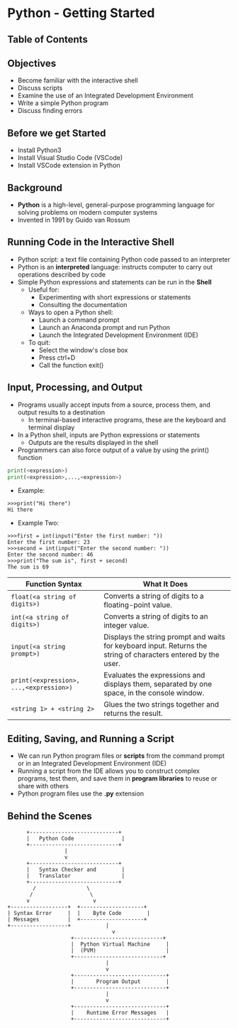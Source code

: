 # Python - Getting Started

## Table of Contents

## Objectives

- Become familiar with the interactive shell
- Discuss scripts
- Examine the use of an Integrated Development Environment
- Write a simple Python program
- Discuss finding errors 

## Before we get Started

- Install Python3
- Install Visual Studio Code (VSCode)
- Install VSCode extension in Python

## Background

- **Python** is a high-level, general-purpose programming language for solving problems on modern computer systems
- Invented in 1991 by Guido van Rossum

## Running Code in the Interactive Shell

- Python script: a text file containing Python code passed to an interpreter
- Python is an **interpreted** language: instructs computer to carry out operations described by code
- Simple Python expressions and statements can be run in the **Shell**
    - Useful for:
        - Experimenting with short expressions or statements
        - Consulting the documentation
    - Ways to open a Python shell:
        - Launch a command prompt
        - Launch an Anaconda prompt and run Python
        - Launch the Integrated Development Environment (IDE)
    - To quit:
        - Select the window's close box
        - Press ctrl+D
        - Call the function exit()

## Input, Processing, and Output

- Programs usually accept inputs from a source, process them, and output results to a destination
    - In terminal-based interactive programs, these are the keyboard and terminal display
- In a Python shell, inputs are Python expressions or statements
    - Outputs are the results displayed in the shell
- Programmers can also force output of a value by using the print() function
```python
print(<expression>)
print(<expression>,...,<expression>)        
```
- Example:
```shell
>>>print("Hi there")
Hi there
```
- Example Two:
```shell
>>>first = int(input("Enter the first number: "))
Enter the first number: 23
>>>second = int(input("Enter the second number: "))
Enter the second number: 46
>>>print("The sum is", first + second)
The sum is 69
```
| Function Syntax                       | What It Does                                                                 |
|---------------------------------------|------------------------------------------------------------------------------|
| `float(<a string of digits>)`         | Converts a string of digits to a floating-point value.                        |
| `int(<a string of digits>)`           | Converts a string of digits to an integer value.                              |
| `input(<a string prompt>)`            | Displays the string prompt and waits for keyboard input. Returns the string of characters entered by the user. |
| `print(<expression>, ...,<expression>)`| Evaluates the expressions and displays them, separated by one space, in the console window. |
| `<string 1> + <string 2>`             | Glues the two strings together and returns the result.                        |

## Editing, Saving, and Running a Script

- We can run Python program files or **scripts** from the command prompt or in an Integrated Development Environment (IDE)
- Running a script from the IDE allows you to construct complex programs, test them, and save them in **program libraries** to reuse or share with others
- Python program files use the **.py** extension

## Behind the Scenes
```plaintext
      +----------------------------+
      |   Python Code               |
      +----------------------------+
                  |
                  v
      +----------------------------+
      |   Syntax Checker and        |
      |   Translator                |
      +----------------------------+
        /                \
       /                  \
      v                    v
+------------------+  +--------------------+
| Syntax Error     |  |    Byte Code        |
| Messages         |  +--------------------+
+------------------+           |
                                 v
                    +----------------------------+
                    |  Python Virtual Machine     |
                    |  (PVM)                      |
                    +----------------------------+
                               |
                               v
                    +-----------------------------+
                    |       Program Output        |
                    +-----------------------------+
                               |
                               v
                    +-----------------------------+
                    |    Runtime Error Messages   |
                    +-----------------------------+

```
